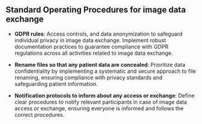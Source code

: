 ## Standard Operating Procedures for image data exchange

- **GDPR rules**: Access controls, and data anonymization to safeguard individual privacy in image data exchange. Implement robust documentation practices to guarantee compliance with GDPR regulations across all activities related to image data exchange.

- **Rename files so that any patient data are concealed**: Prioritize data confidentiality by implementing a systematic and secure approach to file renaming, ensuring compliance with privacy standards and safeguarding patient information.
  
- **Notification protocols to inform about any access or exchange**: Define clear procedures to notify relevant participants in case of image data access or exchange, ensuring everyone is informed and follows the correct procedures.
